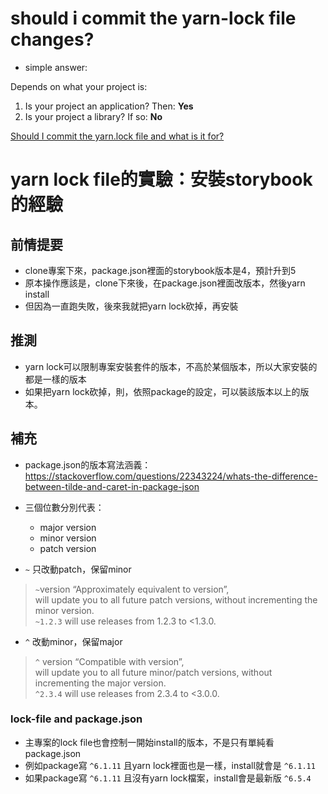 # should i commit the yarn-lock file changes?

- simple answer:

Depends on what your project is:

1. Is your project an application? Then: **Yes**
2. Is your project a library? If so: **No**

[Should I commit the yarn.lock file and what is it for?](https://stackoverflow.com/questions/39990017/should-i-commit-the-yarn-lock-file-and-what-is-it-for)

# yarn lock file的實驗：安裝storybook的經驗

## 前情提要
- clone專案下來，package.json裡面的storybook版本是4，預計升到5
- 原本操作應該是，clone下來後，在package.json裡面改版本，然後yarn install
- 但因為一直跑失敗，後來我就把yarn lock砍掉，再安裝


## 推測
- yarn lock可以限制專案安裝套件的版本，不高於某個版本，所以大家安裝的都是一樣的版本
- 如果把yarn lock砍掉，則，依照package的設定，可以裝該版本以上的版本。


## 補充
- package.json的版本寫法涵義：
https://stackoverflow.com/questions/22343224/whats-the-difference-between-tilde-and-caret-in-package-json

- 三個位數分別代表：
  - major version
  - minor version
  - patch version

-  `~` 只改動patch，保留minor

> `~`version “Approximately equivalent to version”, <br/>
> will update you to all future patch versions, without incrementing the minor version. <br/>
> `~1.2.3` will use releases from 1.2.3 to <1.3.0.

- `^` 改動minor，保留major

> `^` version “Compatible with version”, <br/>
> will update you to all future minor/patch versions, without incrementing the major version. <br/>
> `^2.3.4` will use releases from 2.3.4 to <3.0.0.

### lock-file and package.json

- 主專案的lock file也會控制一開始install的版本，不是只有單純看package.json
- 例如package寫 `^6.1.11` 且yarn lock裡面也是一樣，install就會是 `^6.1.11`
- 如果package寫 `^6.1.11` 且沒有yarn lock檔案，install會是最新版 `^6.5.4`

